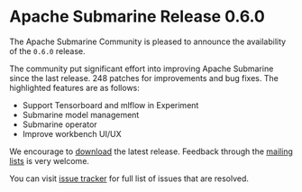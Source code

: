 <!--
Licensed under the Apache License, Version 2.0 (the "License");
you may not use this file except in compliance with the License.
You may obtain a copy of the License at

http://www.apache.org/licenses/LICENSE-2.0

Unless required by applicable law or agreed to in writing, software
distributed under the License is distributed on an "AS IS" BASIS,
WITHOUT WARRANTIES OR CONDITIONS OF ANY KIND, either express or implied.
See the License for the specific language governing permissions and
limitations under the License.
-->

# Apache Submarine Release 0.6.0

The Apache Submarine Community is pleased to announce the availability of the `0.6.0` release.

The community put significant effort into improving Apache Submarine since the last release.
248 patches for improvements and bug fixes. The highlighted features are as follows:

- Support Tensorboard and mlflow in Experiment
- Submarine model management
- Submarine operator
- Improve workbench UI/UX

We encourage to [download](../download) the latest release. Feedback through the [mailing lists](../community/README) is very welcome.

You can visit [issue tracker](https://issues.apache.org/jira/secure/ReleaseNote.jspa?version=12348821&styleName=Html&projectId=12322824) for full list of issues that are resolved.
